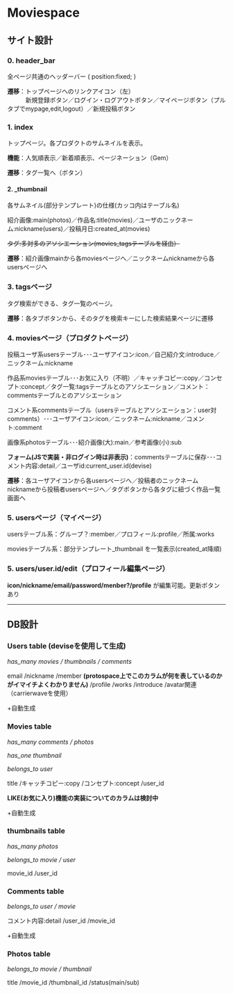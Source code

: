 >
# Moviespace

## サイト設計


### 0. header_bar
全ページ共通のヘッダーバー ( position:fixed; )

**遷移**：トップページへのリンクアイコン（左）  
　　　新規登録ボタン／ログイン・ログアウトボタン／マイページボタン（プルタブでmypage,edit,logout）／新規投稿ボタン

### 1. index
トップページ。各プロダクトのサムネイルを表示。

**機能**：人気順表示／新着順表示、ページネーション（Gem）

**遷移**：タグ一覧へ（ボタン）

#### 2. _thumbnail

各サムネイル(部分テンプレート)の仕様(カッコ内はテーブル名)

紹介画像:main(photos)／作品名:title(movies)／ユーザのニックネーム:nickname(users)／投稿月日:created_at(movies)

~~タグ:多対多のアソシエーション(movies_tagsテーブルを経由）~~

 **遷移**：紹介画像mainから各moviesページへ／ニックネームnicknameから各usersページへ

### 3. tagsページ
タグ検索ができる、タグ一覧のページ。

**遷移**：各タブボタンから、そのタグを検索キーにした検索結果ページに遷移

### 4. moviesページ（プロダクトページ）

投稿ユーザ系usersテーブル･･･ユーザアイコン:icon／自己紹介文:introduce／ニックネーム:nickname

作品系moviesテーブル･･･お気に入り（不明）／キャッチコピー:copy／コンセプト:concept／タグ一覧:tagsテーブルとのアソシエーション／コメント：commentsテーブルとのアソシエーション

コメント系commentsテーブル（usersテーブルとアソシエーション：user対comments）･･･ユーザアイコン:icon／ニックネーム:nickname／コメント:comment

画像系photosテーブル･･･紹介画像(大):main／参考画像(小):sub

**フォーム(JSで実装・非ログイン時は非表示)**：commentsテーブルに保存･･･コメント内容:detail／ユーザid:current_user.id(devise)

**遷移**：各ユーザアイコンから各usersページへ／投稿者のニックネームnicknameから投稿者usersページへ／タグボタンから各タグに紐づく作品一覧画面へ

### 5. usersページ（マイページ）

usersテーブル系：グループ？:member／プロフィール:profile／所属:works

moviesテーブル系：部分テンプレート_thumbnail を一覧表示(created_at降順)

### 5. users/user.id/edit（プロフィール編集ページ）

**icon/nickname/email/password/menber?/profile** が編集可能。更新ボタンあり

***

## DB設計

### Users table (deviseを使用して生成)
>
*has_many  movies / thumbnails / comments*

email
/nickname
/member **(protospace上でこのカラムが何を表しているのかがイマイチよくわかりません)**
/profile
/works
/introduce
/avatar関連（carrierwaveを使用）

+自動生成

### Movies table
>
*has_many comments / photos*
>
*has_one thumbnail*
>
*belongs_to user*

title
/キャッチコピー:copy
/コンセプト:concept
/user_id

**LIKE(お気に入り)機能の実装についてのカラムは検討中**

+自動生成

### thumbnails table
>
*has_many photos*
>
*belongs_to movie / user*

movie_id
/user_id

### Comments table
>
*belongs_to user / movie*

コメント内容:detail
/user_id
/movie_id

+自動生成

### Photos table
>
*belongs_to movie / thumbnail*

title
/movie_id
/thumbnail_id
/status(main/sub)
